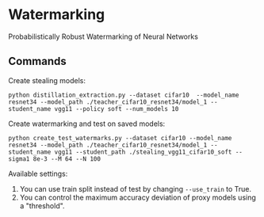# Watermarking
Probabilistically Robust Watermarking of Neural Networks

## Commands
Create stealing models:

```python distillation_extraction.py --dataset cifar10  --model_name resnet34 --model_path ./teacher_cifar10_resnet34/model_1 --student_name vgg11 --policy soft --num_models 10```

Create watermarking and test on saved models:

```python create_test_watermarks.py --dataset cifar10 --model_name resnet34 --model_path ./teacher_cifar10_resnet34/model_1 --student_name vgg11 --student_path ./stealing_vgg11_cifar10_soft --sigma1 8e-3 --M 64 --N 100```

Available settings:
1. You can use train split instead of test by changing ``--use_train`` to True.
2. You can control the maximum accuracy deviation of proxy models using a "threshold".


